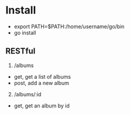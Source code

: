 # Install
- export PATH=$PATH:/home/username/go/bin
- go install


## RESTful
1. /albums
- get, get a list of albums
- post, add a new album 

2. /albums/:id
- get, get an album by id
